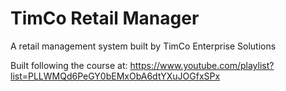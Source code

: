 # TimCo Retail Manager
A retail management system built by TimCo Enterprise Solutions

Built following the course at: https://www.youtube.com/playlist?list=PLLWMQd6PeGY0bEMxObA6dtYXuJOGfxSPx
